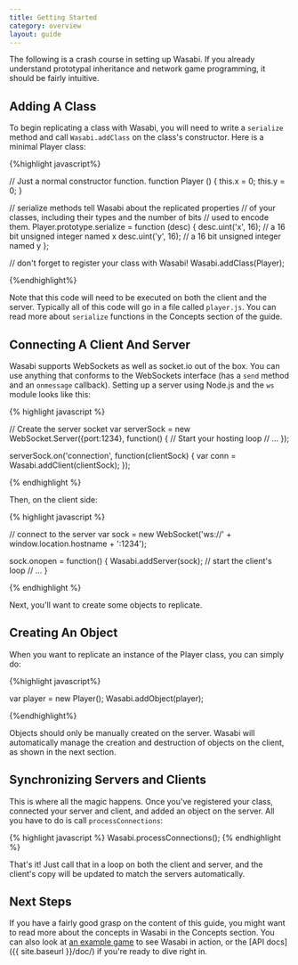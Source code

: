 ```yaml
---
title: Getting Started
category: overview
layout: guide
---
```


The following is a crash course in setting up Wasabi. If you already understand prototypal inheritance and network game programming, it should be fairly intuitive.

Adding A Class
---

To begin replicating a class with Wasabi, you will need to write a `serialize` method and call `Wasabi.addClass` on the class's constructor. Here is a minimal Player class:

{%highlight javascript%}

// Just a normal constructor function.
function Player () {
    this.x = 0;
    this.y = 0;
}

// serialize methods tell Wasabi about the replicated properties
// of your classes, including their types and the number of bits
// used to encode them.
Player.prototype.serialize = function (desc) {
    desc.uint('x', 16); // a 16 bit unsigned integer named x
    desc.uint('y', 16); // a 16 bit unsigned integer named y
};

// don't forget to register your class with Wasabi!
Wasabi.addClass(Player);

{%endhighlight%}

Note that this code will need to be executed on both the client and the server. Typically all of this code will go in a file called `player.js`. You can read more about `serialize` functions in the Concepts section of the guide.

Connecting A Client And Server
---

Wasabi supports WebSockets as well as socket.io out of the box. You can use anything that conforms to the WebSockets interface (has a `send` method and an `onmessage` callback). Setting up a server using Node.js and the `ws` module looks like this:

{% highlight javascript %}

// Create the server socket
var serverSock = new WebSocket.Server({port:1234}, function() {
    // Start your hosting loop
    // ...
});

serverSock.on('connection', function(clientSock) {
    var conn = Wasabi.addClient(clientSock);
});

{% endhighlight %}

Then, on the client side:

{% highlight javascript %}

// connect to the server
var sock = new WebSocket('ws://' + window.location.hostname + ':1234');

sock.onopen = function() {
    Wasabi.addServer(sock);
    // start the client's loop
    // ...
}

{% endhighlight %}

Next, you'll want to create some objects to replicate.

Creating An Object
---

When you want to replicate an instance of the Player class, you can simply do:

{%highlight javascript%}

var player = new Player();
Wasabi.addObject(player);

{%endhighlight%}

Objects should only be manually created on the server. Wasabi will automatically manage the creation and destruction of objects on the client, as shown in the next section.

Synchronizing Servers and Clients
---

This is where all the magic happens. Once you've registered your class, connected your server and client, and added an object on the server. All you have to do is call `processConnections`:

{% highlight javascript %}
Wasabi.processConnections();
{% endhighlight %}

That's it! Just call that in a loop on both the client and server, and the client's copy will be updated to match the servers automatically.

Next Steps
---
If you have a fairly good grasp on the content of this guide, you might want to read more about the concepts in Wasabi in the Concepts section. You can also look at [an example game](https://github.com/kaen/wasabi_example) to see Wasabi in action, or the [API docs]({{ site.baseurl }}/doc/) if you're ready to dive right in.